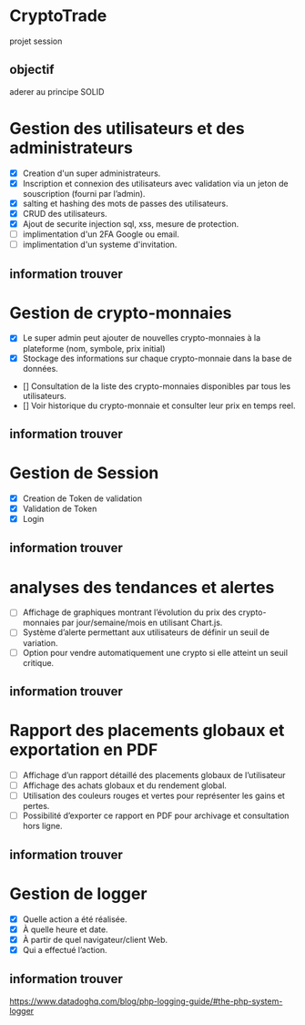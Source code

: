 # CryptoTrade
projet session
## objectif
aderer au principe SOLID

# Gestion des utilisateurs et des administrateurs
- [x] Creation d'un super administrateurs.
- [x] Inscription et connexion des utilisateurs avec validation via un jeton de souscription (fourni par l’admin).
- [x] salting et hashing des mots de passes des utilisateurs.
- [x] CRUD des utilisateurs.
- [x] Ajout de securite injection sql, xss, mesure de protection.
- [ ] implimentation d'un 2FA Google ou email.
- [ ] implimentation d'un systeme d'invitation.

## information trouver


# Gestion de crypto-monnaies
- [x] Le super admin peut ajouter de nouvelles crypto-monnaies à la plateforme (nom, symbole, prix initial)
- [x] Stockage des informations sur chaque crypto-monnaie dans la base de données.
- [] Consultation de la liste des crypto-monnaies disponibles par tous les utilisateurs.
- [] Voir historique du crypto-monnaie et consulter leur prix en temps reel.

## information trouver


# Gestion de Session
- [x] Creation de Token de validation
- [x] Validation de Token
- [x] Login

## information trouver

# analyses des tendances et alertes
- [ ] Affichage de graphiques montrant l’évolution du prix des crypto-monnaies par jour/semaine/mois en utilisant Chart.js.
- [ ] Système d’alerte permettant aux utilisateurs de définir un seuil de variation.
- [ ] Option pour vendre automatiquement une crypto si elle atteint un seuil critique.

## information trouver

# Rapport des placements globaux et exportation en PDF
- [ ] Affichage d’un rapport détaillé des placements globaux de l’utilisateur
- [ ] Affichage des achats globaux et du rendement global.
- [ ] Utilisation des couleurs rouges et vertes pour représenter les gains et pertes.
- [ ] Possibilité d’exporter ce rapport en PDF pour archivage et consultation hors ligne.

## information trouver

# Gestion de logger
- [x] Quelle action a été réalisée.
- [x] À quelle heure et date.
- [x] À partir de quel navigateur/client Web.
- [x] Qui a effectué l’action.
## information trouver
https://www.datadoghq.com/blog/php-logging-guide/#the-php-system-logger
